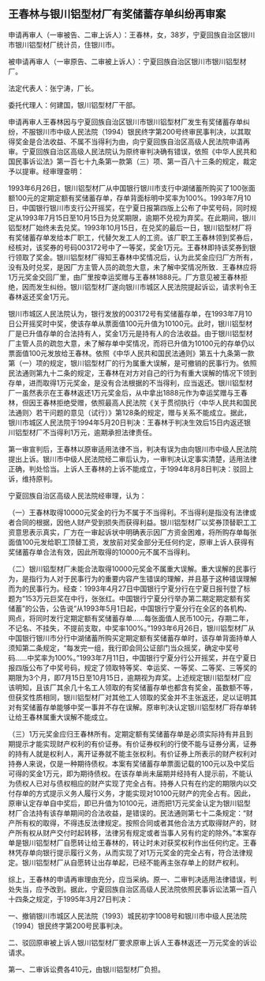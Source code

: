 ## 王春林与银川铝型材厂有奖储蓄存单纠纷再审案

申请再审人（一审被告、二审上诉人）：王春林，女，38岁，宁夏回族自治区银川市银川铝型材厂统计员，住银川市。

被申请再审人（一审原告、二审被上诉人）：宁夏回族自治区银川市银川铝型材厂。

法定代表人：张宁涛，厂长。

委托代理人：何建国，银川铝型材厂干部。

申请再审人王春林因与宁夏回族自治区银川市银川铝型材厂发生有奖储蓄存单纠纷，不服银川市中级人民法院（1994）银民终字第200号终审民事判决，以其取得奖金是合法收益、不属不当得利为由，向宁夏回族自治区高级人民法院申请再审。宁夏回族自治区高级人民法院认为原终审判决确有错误，依照《中华人民共和国民事诉讼法》第一百七十九条第一款第（三）项、第一百八十三条的规定，裁定予以提审。经审理查明：

1993年6月26日，银川铝型材厂从中国银行银川市支行中湖储蓄所购买了100张面额100元的定期定额有奖储蓄存单，存单背面标明中奖率为100%。1993年7月10日，中国银行银川市支行公开摇奖，在宁夏日报第四版上公布了中奖号码，同时规定从1993年7月15日至10月15日为兑奖期限，逾期不兑视为弃奖。在此期间，银川铝型材厂始终未去兑奖。1993年10月15日，在兑奖的最后一日，银川铝型材厂将有奖储蓄存单发给本厂职工，代替欠发工人的工资。该厂职工王春林领到奖券后，经核对，该奖券的号码003172号中了一等奖，奖金1万元。王春林即持该奖券到银行领取了奖金。银川铝型材厂得知王春林中奖情况后，认为此奖金应归厂方所有，没有及时兑奖，是因厂方主管人员的疏忽大意，未了解中奖情况所致．王春林应将1万元奖金交回厂里，由厂里按幸运奖赠与王春林1888元。厂方意见被王春林拒绝，因而发生纠纷。银川铝型材厂遂向银川市城区人民法院提起诉讼，请求判令王春林返还奖金1万元。

银川市城区人民法院认为，银行发放的003172号有奖储蓄存单，在1993年7月10日公开摇奖时中奖，使该存单从票面值100元升值为10100元。此时，银川铝型材厂是已升值存单的合法持有人，奖金1万元是持有人的合法收益。由于银川铝型材厂主管人员的疏忽大意，未了解存单中奖情况，而将已升值为10100元的存单仍以票面值100元发放给王春林。依照《中华人民共和国民法通则》第五十九条第一款第（一）项的规定，银川铝型材厂的行为属重大误解，是可撤销的民事行为。依照民法通则第九十二条的规定，王春林在对方对自己的行为有重大误解的情况下领到存单，进而取得1万元奖金，是没有合法根据的不当得利，应当返还。银川铝型材厂一虽然表示在王春林返还1万元奖金后，从中拿出1888元作为幸运奖赠与王春林，但因王春林拒绝受赠，依照最高人民法院《关于贯彻执行〈中华人民共和国民法通则〉若干问题的意见（试行）》第128条的规定，赠与关系不能成立。据此，银川市城区人民法院于1994年5月20日判决：王春林于判决生效后15日内返还银川铝型材厂不当得利1万元，逾期承担法律责任。

第一审宣判后，王春林以原审适用法律不当，判决有误为由向银川市中级人民法院提出上诉。银川市中级人民法院经二审后认为，一审判决认定事实清楚，适用法律正确，判处恰当。上诉人王春林的上诉不能成立，于1994年8月8日判决：驳回上诉，维持原判。

宁夏回族自治区高级人民法院经审理，认为：

（一）王春林取得10000元奖金的行为不属于不当得利。不当得利是指没有法律或者合同的根据，因他人财产受到损失而获得利益。银川铝型材厂以奖券顶替职工工资意思表示真实，厂方在一审起诉状中明确表示因厂方资金困难，将所购存单每张面值100元发给职工顶替工资，发放前对奖金部分无任何约定，原审上诉人获得有奖储蓄存单合法有效，因此所取得的10000元不属不当得利。

（二）银川铝型材厂未能合法取得10000元奖金不属重大误解。重大误解的民事行为，是指行为人对于民事行为的重要内容产生错误的理解，并且基于这种错误理解而为的民事行为。经查：1993年4月27日中国银行宁夏分行在宁夏日报刊登了标题为“153万元巨奖在中行，张张红。中国银行宁夏分行举办第二期定期定额有奖储蓄”的公告，公告说“从1993年5月1日起，中国银行宁夏分行在全区的各机构、网点，将同时发行定期定额有奖储蓄存单……每张面值人民币100元，存期二年，不记名、不挂失，不提前支取，中奖率100%。”1993年6月26日，银川铝型材厂从中国银行银川市分行中湖储蓄所购买定期定额有奖储蓄存单时，该存单背面持单人须知第二条规定，“每发完一组，我行即会同公证部门当众摇奖，确定中奖号码……中奖率为100%。”1993年7月11日，中国银行宁夏分行公开摇奖，并在宁夏日报四版公布了中奖号码，规定了领取特等奖、幸运奖、一等奖、二等奖、三等奖的期限为3个月，即7月15日至10月15日，逾期视为弃奖。上述规定银川铝型材厂应该明知，且该厂其余几十名工人领取的有奖储蓄存单也都含有奖金，虽数额不等，但获奖性质相同，银川铝型材厂对其他工人领取的奖金并不主张返还，足以证明其对有奖储蓄存单能够中奖一事并不存在误解。原审判决认定银川铝型材厂将存单转让给王春林属重大误解不能成立。

（三）1万元奖金应归王春林所有。定期定额有奖储蓄存单是必须实际持有并且到期提示才能实现财产权利的有价证券。有价证券权利的行使不能与证券分离，证券的持有人就是权利人，离开证券就不能主张权利。有价证券上所表示的财产权利对持券人来说，仅是一种期待债权。本案有奖储蓄存单票面记载的100元以及中奖后可得的奖金1万元，即为期待债权。在该存单尚未届期并经持有人提示前，不能认为债权人已对与债权相应的财产实现了完全占有。持券人只有在约定的期限内以交付存单的方式提示义务人履行义务，才能实现对10100元财产的完全占有。因此，原审认定存单自中奖后，即已升值为10100元，进而把1万元奖金认定为银川铝型材厂合法持有该存单期间的合法收益，是错误的。民法通则第七十二条规定：“财产所有权的取得，不得违反法律规定。按照合同或者其他合法方式取得财产的，财产所有权从财产交付时起转移，法律另有规定或者当事人另有约定的除外。”本案存单是银川铝型材厂自愿转让给王春林的，转让时未对获奖权利作出任何约定。王春林凭存单向银行提示履行义务，从而实现了对1万元奖金的完全占有，符合法律规定。银川铝型材厂从自愿转让出存单起，已经不能再主张存单上的财产权利。

综上，王春林的申请再审理由充分，应当采纳。原一、二审判决适用法律错误，判处失当，应予改到。据此，宁夏回族自治区高级人民法院依照民事诉讼法第一百八十四条之规定，于1995年3月27日判决：

一、撤销银川市城区人民法院（1993）城民初字1008号和银川市中级人民法院（1994）银民终字第200号民事判决。

二、驳回原审被上诉人银川铝型材厂要求原审上诉人王春林返还一万元奖金的诉讼请求。

第一、二审诉讼费各410元，由银川铝型材厂负担。

